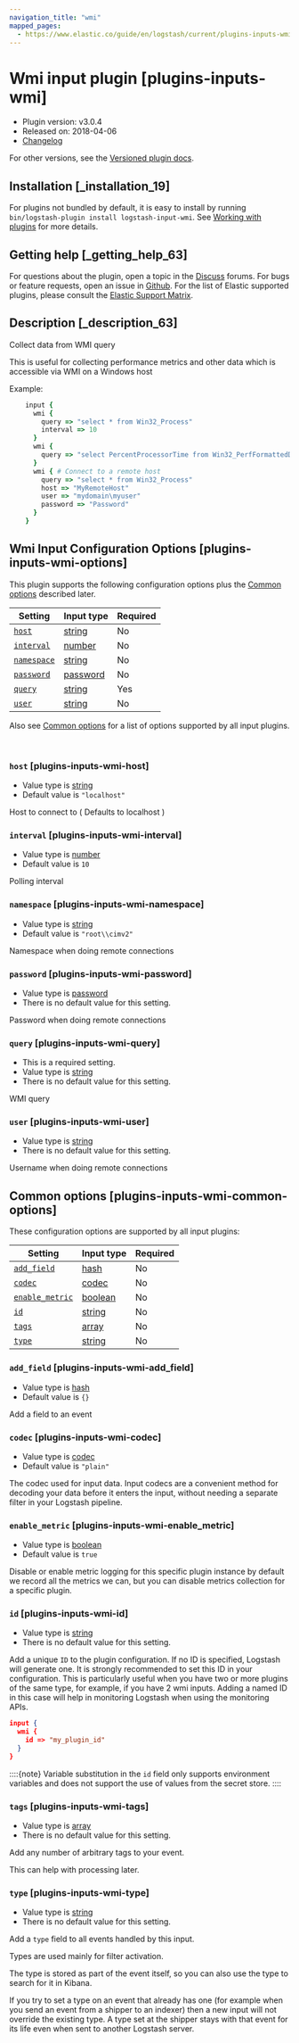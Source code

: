 ```yaml
---
navigation_title: "wmi"
mapped_pages:
  - https://www.elastic.co/guide/en/logstash/current/plugins-inputs-wmi.html
---
```


# Wmi input plugin [plugins-inputs-wmi]


* Plugin version: v3.0.4
* Released on: 2018-04-06
* [Changelog](https://github.com/logstash-plugins/logstash-input-wmi/blob/v3.0.4/CHANGELOG.md)

For other versions, see the [Versioned plugin docs](logstash-docs://reference/input-wmi-index.md).

## Installation [_installation_19]

For plugins not bundled by default, it is easy to install by running `bin/logstash-plugin install logstash-input-wmi`. See [Working with plugins](/reference/working-with-plugins.md) for more details.


## Getting help [_getting_help_63]

For questions about the plugin, open a topic in the [Discuss](http://discuss.elastic.co) forums. For bugs or feature requests, open an issue in [Github](https://github.com/logstash-plugins/logstash-input-wmi). For the list of Elastic supported plugins, please consult the [Elastic Support Matrix](https://www.elastic.co/support/matrix#logstash_plugins).


## Description [_description_63]

Collect data from WMI query

This is useful for collecting performance metrics and other data which is accessible via WMI on a Windows host

Example:

```ruby
    input {
      wmi {
        query => "select * from Win32_Process"
        interval => 10
      }
      wmi {
        query => "select PercentProcessorTime from Win32_PerfFormattedData_PerfOS_Processor where name = '_Total'"
      }
      wmi { # Connect to a remote host
        query => "select * from Win32_Process"
        host => "MyRemoteHost"
        user => "mydomain\myuser"
        password => "Password"
      }
    }
```


## Wmi Input Configuration Options [plugins-inputs-wmi-options]

This plugin supports the following configuration options plus the [Common options](#plugins-inputs-wmi-common-options) described later.

| Setting | Input type | Required |
| --- | --- | --- |
| [`host`](#plugins-inputs-wmi-host) | [string](/reference/configuration-file-structure.md#string) | No |
| [`interval`](#plugins-inputs-wmi-interval) | [number](/reference/configuration-file-structure.md#number) | No |
| [`namespace`](#plugins-inputs-wmi-namespace) | [string](/reference/configuration-file-structure.md#string) | No |
| [`password`](#plugins-inputs-wmi-password) | [password](/reference/configuration-file-structure.md#password) | No |
| [`query`](#plugins-inputs-wmi-query) | [string](/reference/configuration-file-structure.md#string) | Yes |
| [`user`](#plugins-inputs-wmi-user) | [string](/reference/configuration-file-structure.md#string) | No |

Also see [Common options](#plugins-inputs-wmi-common-options) for a list of options supported by all input plugins.

 

### `host` [plugins-inputs-wmi-host]

* Value type is [string](/reference/configuration-file-structure.md#string)
* Default value is `"localhost"`

Host to connect to ( Defaults to localhost )


### `interval` [plugins-inputs-wmi-interval]

* Value type is [number](/reference/configuration-file-structure.md#number)
* Default value is `10`

Polling interval


### `namespace` [plugins-inputs-wmi-namespace]

* Value type is [string](/reference/configuration-file-structure.md#string)
* Default value is `"root\\cimv2"`

Namespace when doing remote connections


### `password` [plugins-inputs-wmi-password]

* Value type is [password](/reference/configuration-file-structure.md#password)
* There is no default value for this setting.

Password when doing remote connections


### `query` [plugins-inputs-wmi-query]

* This is a required setting.
* Value type is [string](/reference/configuration-file-structure.md#string)
* There is no default value for this setting.

WMI query


### `user` [plugins-inputs-wmi-user]

* Value type is [string](/reference/configuration-file-structure.md#string)
* There is no default value for this setting.

Username when doing remote connections



## Common options [plugins-inputs-wmi-common-options]

These configuration options are supported by all input plugins:

| Setting | Input type | Required |
| --- | --- | --- |
| [`add_field`](#plugins-inputs-wmi-add_field) | [hash](/reference/configuration-file-structure.md#hash) | No |
| [`codec`](#plugins-inputs-wmi-codec) | [codec](/reference/configuration-file-structure.md#codec) | No |
| [`enable_metric`](#plugins-inputs-wmi-enable_metric) | [boolean](/reference/configuration-file-structure.md#boolean) | No |
| [`id`](#plugins-inputs-wmi-id) | [string](/reference/configuration-file-structure.md#string) | No |
| [`tags`](#plugins-inputs-wmi-tags) | [array](/reference/configuration-file-structure.md#array) | No |
| [`type`](#plugins-inputs-wmi-type) | [string](/reference/configuration-file-structure.md#string) | No |

### `add_field` [plugins-inputs-wmi-add_field]

* Value type is [hash](/reference/configuration-file-structure.md#hash)
* Default value is `{}`

Add a field to an event


### `codec` [plugins-inputs-wmi-codec]

* Value type is [codec](/reference/configuration-file-structure.md#codec)
* Default value is `"plain"`

The codec used for input data. Input codecs are a convenient method for decoding your data before it enters the input, without needing a separate filter in your Logstash pipeline.


### `enable_metric` [plugins-inputs-wmi-enable_metric]

* Value type is [boolean](/reference/configuration-file-structure.md#boolean)
* Default value is `true`

Disable or enable metric logging for this specific plugin instance by default we record all the metrics we can, but you can disable metrics collection for a specific plugin.


### `id` [plugins-inputs-wmi-id]

* Value type is [string](/reference/configuration-file-structure.md#string)
* There is no default value for this setting.

Add a unique `ID` to the plugin configuration. If no ID is specified, Logstash will generate one. It is strongly recommended to set this ID in your configuration. This is particularly useful when you have two or more plugins of the same type, for example, if you have 2 wmi inputs. Adding a named ID in this case will help in monitoring Logstash when using the monitoring APIs.

```json
input {
  wmi {
    id => "my_plugin_id"
  }
}
```

::::{note}
Variable substitution in the `id` field only supports environment variables and does not support the use of values from the secret store.
::::



### `tags` [plugins-inputs-wmi-tags]

* Value type is [array](/reference/configuration-file-structure.md#array)
* There is no default value for this setting.

Add any number of arbitrary tags to your event.

This can help with processing later.


### `type` [plugins-inputs-wmi-type]

* Value type is [string](/reference/configuration-file-structure.md#string)
* There is no default value for this setting.

Add a `type` field to all events handled by this input.

Types are used mainly for filter activation.

The type is stored as part of the event itself, so you can also use the type to search for it in Kibana.

If you try to set a type on an event that already has one (for example when you send an event from a shipper to an indexer) then a new input will not override the existing type. A type set at the shipper stays with that event for its life even when sent to another Logstash server.



